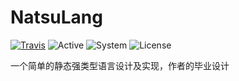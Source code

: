 NatsuLang
====

[![Travis](https://img.shields.io/travis/akemimadoka/NatsuLang.svg)](https://travis-ci.org/akemimadoka/NatsuLang)
![Active](https://img.shields.io/badge/status-active-brightgreen.svg)
![System](https://img.shields.io/badge/profile-system-blue.svg)
![License](https://img.shields.io/badge/license-MIT-blue.svg)

一个简单的静态强类型语言设计及实现，作者的毕业设计
